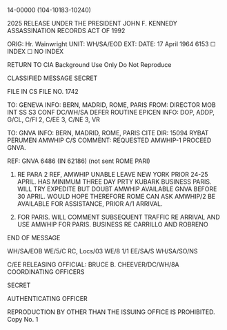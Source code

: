 14-00000
(104-10183-10240)

2025 RELEASE UNDER THE PRESIDENT JOHN F. KENNEDY ASSASSINATION RECORDS ACT OF 1992

ORIG: Hr. Wainwright
UNIT: WH/SA/EOD
EXT:
DATE: 17 April 1964
6153
☐ INDEX
☐ NO INDEX

RETURN TO CIA
Background Use Only
Do Not Reproduce

CLASSIFIED MESSAGE
SECRET

FILE IN CS FILE NO. 1742

TO: GENEVA
INFO: BERN, MADRID, ROME, PARIS
FROM: DIRECTOR
MOB
INT
SS
S3
CONF
DC/WH/SA
DEFER
ROUTINE
EPICEN
INFO: DOP, ADDP, G/CL, C/FI 2, C/EE 3, C/NE 3, VR

TO: GNVA
INFO: BERN, MADRID, ROME, PARIS
CITE DIR: 15094
RYBAT PERUMEN AMWHIP
C/S COMMENT: REQUESTED AMWHIP-1 PROCEED GNVA.

REF: GNVA 6486 (IN 62186) (not sent ROME PARI)

1. RE PARA 2 REF, AMWHIP UNABLE LEAVE NEW YORK PRIOR 24-25 APRIL. HAS MINIMUM THREE DAY PRTY KUBARK BUSINESS PARIS. WILL TRY EXPEDITE BUT DOUBT AMWHIP AVAILABLE GNVA BEFORE 30 APRIL. WOULD HOPE THEREFORE ROME CAN ASK AMWHIP/2 BE AVAILABLE FOR ASSISTANCE, PRIOR A/1 ARRIVAL.

2. FOR PARIS. WILL COMMENT SUBSEQUENT TRAFFIC RE ARRIVAL AND USE AMWHIP FOR PARIS. BUSINESS RE CARRILLO AND ROBRENO

END OF MESSAGE

WH/SA/EOB
WE/5/C RC, Locs/03
WE/8 1/1
EE/SA/S
WH/SA/SO/NS

C/EE
RELEASING OFFICIAL: BRUCE B. CHEEVER/DC/WH/8A
COORDINATING OFFICERS

SECRET

AUTHENTICATING OFFICER

REPRODUCTION BY OTHER THAN THE ISSUING OFFICE IS PROHIBITED. Copy No. 1
